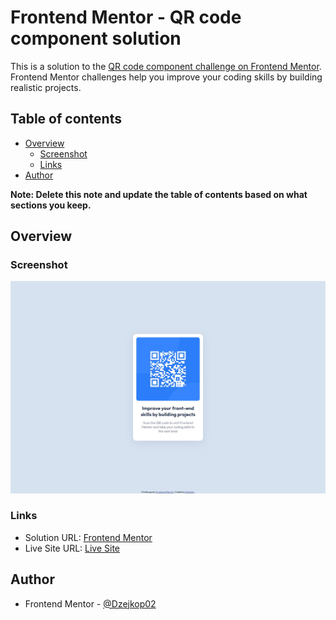 # Frontend Mentor - QR code component solution

This is a solution to the [QR code component challenge on Frontend Mentor](https://www.frontendmentor.io/challenges/qr-code-component-iux_sIO_H). Frontend Mentor challenges help you improve your coding skills by building realistic projects.

## Table of contents

- [Overview](#overview)
  - [Screenshot](#screenshot)
  - [Links](#links)
- [Author](#author)

**Note: Delete this note and update the table of contents based on what sections you keep.**

## Overview

### Screenshot

![](./screenshot.jpg)

### Links

- Solution URL: [Frontend Mentor](https://www.frontendmentor.io/solutions/my-first-challenge-using-html-and-css-X61yUsgCMd)
- Live Site URL: [Live Site](https://qr-component-dzejkop.netlify.app/)

## Author

- Frontend Mentor - [@Dzejkop02](https://www.frontendmentor.io/profile/Dzejkop02)
